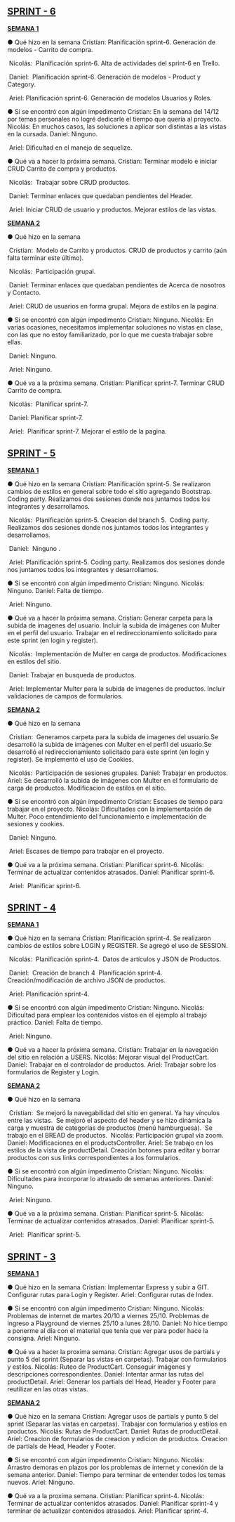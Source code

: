 ## **<u>SPRINT - 6</u>**

**<u>SEMANA 1</u>**

● Qué hizo en la semana
	Cristian: 
				Planificación sprint-6. 
				Generación de modelos - Carrito de compra.

​	Nicolás: 
​				Planificación sprint-6. 																																 																 				Alta de actividades del sprint-6 en Trello.

​	Daniel: 
​				Planificación sprint-6.  																																																		      				Generación de modelos - Product y Category.

​	 Ariel:                                                                                                                                                                                               													 				Planificación sprint-6. 																																			 																 				Generación de modelos Usuarios y Roles. 

● Si se encontró con algún impedimento
	Cristian: 
				En la semana del 14/12 por temas personales no logré dedicarle el tiempo que quería al proyecto.
	Nicolás:
				En muchos casos, las soluciones a aplicar son distintas a las vistas en la cursada.
	Daniel:                                                                                                                       														      														 				Ninguno. 				                    	

​	Ariel:                                                                                                                                                                                                													 				Dificultad en el manejo de sequelize.

● Qué va a hacer la próxima semana.
	Cristian:
				Terminar modelo e iniciar CRUD Carrito de compra y productos.

​	Nicolás:
​                Trabajar sobre CRUD productos. 																							 

​	Daniel: 																																							         	    														 				Terminar enlaces que quedaban pendientes del Header.

​    Ariel:                                                                                                                                                                                                 								 				 				Iniciar CRUD de usuario y productos. 																	 																 										 				Mejorar estilos de las vistas.

**<u>SEMANA 2</u>**

● Qué hizo en la semana

​	Cristian: 
​				Modelo de Carrito y productos. CRUD de productos y carrito (aún falta terminar este último).

​	Nicolás:
​                Participación grupal.                                                                                                                                                             	

​	Daniel:                                                                                                                                                                                														 				Terminar enlaces que quedaban pendientes de Acerca de nosotros y Contacto.                                                                                                                                                      	

​	Ariel:                                                                                                                                                                                                    											 				CRUD de usuarios en forma grupal.																																			                                                				Mejora de estilos en la pagina.									 											 		 		 				

● Si se encontró con algún impedimento
	Cristian: 
				Ninguno.
	Nicolás:
				En varias ocasiones, necesitamos implementar soluciones no vistas en clase, con las que no estoy familiarizado, por lo que me cuesta trabajar sobre ellas. 																									 															 				

​	Daniel:                                                                                                                                                                                    												 			 				Ninguno.                                                                                               	

​	Ariel:																																				                                                   									 			 				Ninguno.

● Qué va a la próxima semana.
	Cristian:
				Planificar sprint-7.																																																				 				Terminar CRUD Carrito de compra.

​	Nicolás:
​				Planificar sprint-7.                                                                                                                              		

​	Daniel:                                                                                                                                                                                														 				Planificar sprint-7.

​	Ariel:
​				Planificar sprint-7.																																																				       				Mejorar el estilo de la pagina.



## **<u>SPRINT - 5</u>**

**<u>SEMANA 1</u>**

● Qué hizo en la semana
	Cristian: 
				Planificación sprint-5. 
				Se realizaron cambios de estilos en general sobre todo el sitio agregando Bootstrap.
				Coding party. Realizamos dos sesiones donde nos juntamos todos los integrantes y desarrollamos. 

​	Nicolás: 
​				Planificación sprint-5. 																																 				Creacion del branch 5.
​				Coding party. Realizamos dos sesiones donde nos juntamos todos los integrantes y desarrollamos.

​	Daniel: 
​				Ninguno .      

​	 Ariel:                                                                                                                                                                                               				Planificación sprint-5. 																																			 				Coding party. Realizamos dos sesiones donde nos juntamos todos los integrantes y desarrollamos. 

● Si se encontró con algún impedimento
	Cristian: 
				Ninguno.
	Nicolás:
				Ninguno.
	Daniel:                                                                                                                       														      				Falta de tiempo. 				                    	

​	Ariel:                                                                                                                                                                                                				Ninguno.

● Qué va a hacer la próxima semana.
	Cristian:
				Generar carpeta para la subida de imagenes del usuario.
				Incluir la subida de imágenes con Multer en el perfil del usuario.
				Trabajar en el redireccionamiento solicitado para este sprint (en login y register).

​	Nicolás:
​                Implementación de Multer en carga de productos. 																							    				Modificaciones en estilos del sitio.

​	Daniel: 																																							         	    				Trabajar en busqueda de productos.

​    Ariel:                                                                                                                                                                                                 				Implementar Multer para la subida de imagenes de productos. 																	 				Incluir validaciones de campos de formularios.

**<u>SEMANA 2</u>**

● Qué hizo en la semana

​	Cristian: 
​				Generamos carpeta para la subida de imagenes del usuario.
​				Se desarrolló la subida de imágenes con Multer en el perfil del usuario.
​				Se desarrolló el redireccionamiento solicitado para este sprint (en login y register).											   				Se implementó el uso de Cookies.

​	Nicolás:
​                Participación de sesiones grupales.                                                                                                                                                             	Daniel:                                                                                                                                                                                				Trabajar en productos.                                                                                                                                                      	Ariel:                                                                                                                                                                                                    				Se desarrolló la subida de imágenes con Multer en el formulario de carga de productos.									 				Modificacion de estilos en el sitio.

● Si se encontró con algún impedimento
	Cristian: 
				Escases de tiempo para trabajar en el proyecto.
	Nicolás:
				Dificultades con la implementación de Multer. 																									 				Poco entendimiento del funcionamiento e implementación de sesiones y cookies.                                                                      

​	Daniel:                                                                                                                                                                                    				Ninguno.                                                                                               	

​	Ariel:																																				                                                   				Escases de tiempo para trabajar en el proyecto.

● Qué va a la próxima semana.
	Cristian:
				Planificar sprint-6.
	Nicolás:
				Terminar de actualizar contenidos atrasados.                                                                                                                              	Daniel:                                                                                                                                                                                				Planificar sprint-6.

​	Ariel:
​				Planificar sprint-6.



## **<u>SPRINT - 4</u>**

**<u>SEMANA 1</u>**

● Qué hizo en la semana
	Cristian: 
				Planificación sprint-4. 
				Se realizaron cambios de estilos sobre LOGIN y REGISTER.
				Se agregó el uso de SESSION. 

​	Nicolás: 
​				Planificación sprint-4. 
​				Datos de artículos y JSON de Productos.

​	Daniel: 
​				Creación de branch 4
​				Planificación sprint-4. 
​				Creación/modificación de archivo JSON de productos.      

​	 Ariel:                                                                                                                                                                                               				Planificación sprint-4.

● Si se encontró con algún impedimento
	Cristian: 
				Ninguno.
	Nicolás:
				Dificultad para emplear los contenidos vistos en el ejemplo al trabajo práctico.
	Daniel:                                                                                                                       														      				Falta de tiempo. 				                    	

​	Ariel:                                                                                                                                                                                                				Ninguno.

● Qué va a hacer la próxima semana.
	Cristian:
				Trabajar en la navegación del sitio en relación a USERS.
	Nicolás:
                Mejorar visual del ProductCart.
	Daniel: 																																							         	    				Trabajar en el controlador de productos.                                                                                                                          	Ariel:                                                                                                                                                                                                 				Trabajar sobre los formularios de Register y Login.

**<u>SEMANA 2</u>**

● Qué hizo en la semana

​	Cristian: 
​				Se mejoró la navegabilidad del sitio en general. Ya hay vínculos entre las vistas.
​				Se mejoró el aspecto del header y se hizo dinámica la carga y muestra de categorías de productos (menú 	hamburguesa).
​				Se trabajo en el BREAD de productos.
​	Nicolás:
​                Participación grupal vía zoom.                                                                                                                                                             	Daniel:                                                                                                                                                                                				Modificaciones en el productsController.                                                                                                                                                      	Ariel:                                                                                                                                                                                                    				Se trabajo en los estilos de la vista de productDetail.																				  				Creación botones para editar y borrar productos con sus links correspondientes a los formularios.

● Si se encontró con algún impedimento
	Cristian: 
				Ninguno.
	Nicolás:
				Dificultades para incorporar lo atrasado de semanas anteriores.                                                                 		              	Daniel:                                                                                                                                                                                    				Ninguno.                                                                                               	

​	Ariel:																																				                                                   				Ninguno.

● Qué va a la próxima semana.
	Cristian:
				Planificar sprint-5.
	Nicolás:
				Terminar de actualizar contenidos atrasados.                                                                                                                              	Daniel:                                                                                                                                                                                				Planificar sprint-5.

​	Ariel:
​				Planificar sprint-5.



## **<u>SPRINT - 3</u>**

**<u>SEMANA 1</u>**

● Qué hizo en la semana
	Cristian: 
				Implementar Express y subir a GIT.
				Configurar rutas para Login y Register.                                                                                                                              	Ariel:                                                                                                                                                                                               				Configurar rutas de Index.

● Si se encontró con algún impedimento
	Cristian: 
				Ninguno.
	Nicolás:
				Problemas de internet de martes 20/10 a viernes 25/10.
				Problemas de ingreso a Playground de viernes 25/10 a lunes 28/10.                                                                 	Daniel:                                                                                                                       														      				No hice tiempo a ponerme al día con el material que tenía que ver para poder hace la consigna. 				                    	Ariel:                                                                                                                                                                                                				Ninguno.

● Qué va a hacer la proxima semana.
	Cristian:
				Agregar usos de partials y punto 5 del sprint (Separar las vistas en carpetas).
				Trabajar con formularios y estilos.
	Nicolás:
                Ruteo de ProductCart.
				Conseguir imágenes y descripciones correspondientes.
	Daniel: 																																							         	    				Intentar armar las rutas del productDetail.                                                                                                                          	Ariel:                                                                                                                                                                                                 				Generar los partials del Head, Header y Footer para reutilizar en las otras vistas.

**<u>SEMANA 2</u>**

● Qué hizo en la semana
	Cristian: 
				Agregar usos de partials y punto 5 del sprint (Separar las vistas en carpetas).
				Trabajar con formularios y estilos en productos.
	Nicolás:
                Rutas de ProductCart.                                                                                                                                                             	Daniel:                                                                                                                                                                                				Rutas de productDetail.                                                                                                                                                      	Ariel:                                                                                                                                                                                                    				Creacion de formularios de creacion y edicion de productos.																				  				Creacion de partials de Head, Header y Footer.

● Si se encontró con algún impedimento
	Cristian: 
				Ninguno.
	Nicolás:
				Arrastro demoras en plazos por los problemas de internet y conexión de la semana anterior.                                                                 	Daniel:                                                                                                                                                                                    				Tiempo para terminar de entender todos los temas nuevos.                                                                                               	Ariel:																																				                                                   				Ninguno.

● Qué va a la proxima semana.
	Cristian:
				Planificar sprint-4.
	Nicolás:
				Terminar de actualizar contenidos atrasados.                                                                                                                              	Daniel:                                                                                                                                                                                				Planificar sprint-4 y terminar de actualizar contenidos atrasados.								                                                       	Ariel:
				Planificar sprint-4.